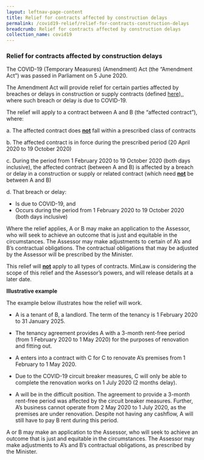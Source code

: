 ```yaml
---
layout: leftnav-page-content
title: Relief for contracts affected by construction delays 
permalink: /covid19-relief/relief-for-contracts-construction-delays
breadcrumb: Relief for contracts affected by construction delays  
collection_name: covid19
---
```

### Relief for contracts affected by construction delays ###

The COVID-19 (Temporary Measures) (Amendment) Act (the “Amendment Act”) was passed in Parliament on 5 June 2020.

The Amendment Act will provide relief for certain parties affected by breaches or delays in construction or supply contracts (defined [here](/covid19-relief/faq/lease-licence)),, where such breach or delay is due to COVID-19.

The relief will apply to a contract between A and B (the “affected contract”), where:

a.  The affected contract does <u>**not**</u> fall within a prescribed class of contracts
    
b.  The affected contract is in force during the prescribed period (20 April 2020 to 19 October 2020)
    
c.  During the period from 1 February 2020 to 19 October 2020 (both days inclusive), the affected contract (between A and B) is affected by a breach or delay in a construction or supply or related contract (which need <u>**not**</u> be between A and B)
    
d.  That breach or delay:
    
 - Is due to COVID-19, and
 - Occurs during the period from 1 February 2020 to 19 October 2020 (both days inclusive)
    
Where the relief applies, A or B may make an application to the Assessor, who will seek to achieve an outcome that is just and equitable in the circumstances. The Assessor may make adjustments to certain of A’s and B’s contractual obligations. The contractual obligations that may be adjusted by the Assessor will be prescribed by the Minister.

This relief will <u>**not**</u> apply to all types of contracts. MinLaw is considering the scope of this relief and the Assessor’s powers, and will release details at a later date.

**Illustrative example**

The example below illustrates how the relief will work.

-   A is a tenant of B, a landlord. The term of the tenancy is 1 February 2020 to 31 January 2025.
    
-   The tenancy agreement provides A with a 3-month rent-free period (from 1 February 2020 to 1 May 2020) for the purposes of renovation and fitting out.
    
-   A enters into a contract with C for C to renovate A’s premises from 1 February to 1 May 2020.
    
-   Due to the COVID-19 circuit breaker measures, C will only be able to complete the renovation works on 1 July 2020 (2 months delay).
    
-   A will be in the difficult position. The agreement to provide a 3-month rent-free period was affected by the circuit breaker measures. Further, A’s business cannot operate from 2 May 2020 to 1 July 2020, as the premises are under renovation. Despite not having any cashflow, A will still have to pay B rent during this period.
    
A or B may make an application to the Assessor, who will seek to achieve an outcome that is just and equitable in the circumstances. The Assessor may make adjustments to A’s and B’s contractual obligations, as prescribed by the Minister.
